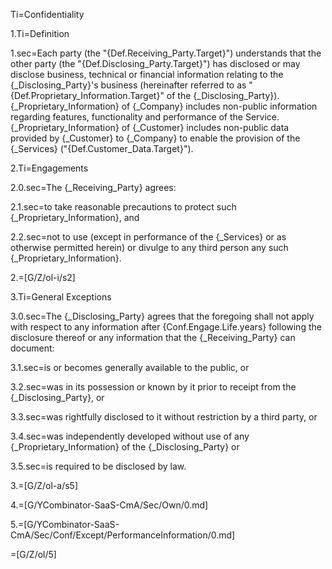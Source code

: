 Ti=Confidentiality

1.Ti=Definition

1.sec=Each party (the "{Def.Receiving_Party.Target}") understands that the other party (the "{Def.Disclosing_Party.Target}") has disclosed or may disclose business, technical or financial information relating to the {_Disclosing_Party}'s business (hereinafter referred to as "{Def.Proprietary_Information.Target}" of the {_Disclosing_Party}).  {_Proprietary_Information} of {_Company} includes non-public information regarding features, functionality and performance of the Service.  {_Proprietary_Information} of {_Customer} includes non-public data provided by {_Customer} to {_Company} to enable the provision of the {_Services} ("{Def.Customer_Data.Target}"). 

2.Ti=Engagements

2.0.sec=The {_Receiving_Party} agrees: 

2.1.sec=to take reasonable precautions to protect such {_Proprietary_Information}, and 

2.2.sec=not to use (except in performance of the {_Services} or as otherwise permitted herein) or divulge to any third person any such {_Proprietary_Information}.

2.=[G/Z/ol-i/s2]

3.Ti=General Exceptions

3.0.sec=The {_Disclosing_Party} agrees that the foregoing shall not apply with respect to any information after {Conf.Engage.Life.years} following the disclosure thereof or any information that the {_Receiving_Party} can document:

3.1.sec=is or becomes generally available to the public, or 

3.2.sec=was in its possession or known by it prior to receipt from the {_Disclosing_Party}, or 

3.3.sec=was rightfully disclosed to it without restriction by a third party, or 

3.4.sec=was independently developed without use of any {_Proprietary_Information} of the {_Disclosing_Party} or 

3.5.sec=is required to be disclosed by law.

3.=[G/Z/ol-a/s5]

4.=[G/YCombinator-SaaS-CmA/Sec/Own/0.md]

5.=[G/YCombinator-SaaS-CmA/Sec/Conf/Except/PerformanceInformation/0.md]

=[G/Z/ol/5]
